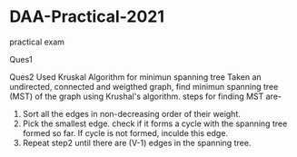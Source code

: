 # DAA-Practical-2021
practical exam

Ques1

Ques2
Used Kruskal Algorithm for minimun spanning tree
Taken an undirected, connected and weigthed graph, find minimun spanning tree (MST) of the graph using Krushal's algorithm.
steps for finding MST are-
1. Sort all the edges in non-decreasing order of their weight.
2. Pick the smallest edge. check if it forms a cycle with the spanning tree formed so far. If cycle is not formed, inculde this edge.
3. Repeat step2 until there are (V-1) edges in the spanning tree.
